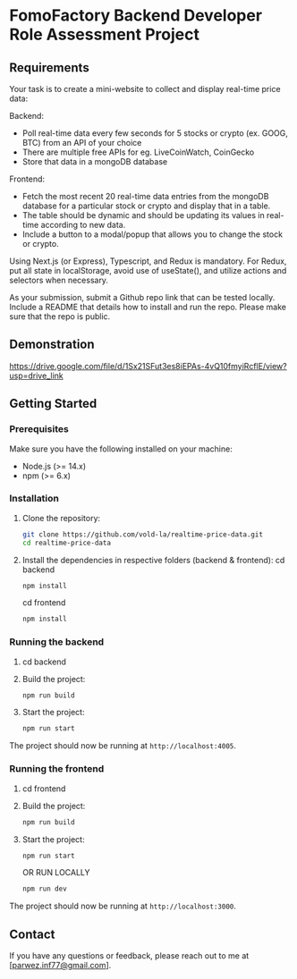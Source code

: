 # FomoFactory Backend Developer Role Assessment Project

## Requirements

Your task is to create a mini-website to collect and display real-time price data:

Backend:

- Poll real-time data every few seconds for 5 stocks or crypto (ex. GOOG, BTC) from an API of your choice
- There are multiple free APIs for eg. LiveCoinWatch, CoinGecko
- Store that data in a mongoDB database

Frontend:

- Fetch the most recent 20 real-time data entries from the mongoDB database for a particular stock or crypto and display that in a table.
- The table should be dynamic and should be updating its values in real-time according to new data.
- Include a button to a modal/popup that allows you to change the stock or crypto.

Using Next.js (or Express), Typescript, and Redux is mandatory. For Redux, put all state in localStorage, avoid use of useState(), and utilize actions and selectors when necessary.


As your submission, submit a Github repo link that can be tested locally. Include a README that details how to install and run the repo. Please make sure that the repo is public.

## Demonstration

https://drive.google.com/file/d/1Sx21SFut3es8iEPAs-4vQ10fmyiRcflE/view?usp=drive_link


## Getting Started

### Prerequisites

Make sure you have the following installed on your machine:
- Node.js (>= 14.x)
- npm (>= 6.x)


### Installation

1. Clone the repository:
   ```sh
   git clone https://github.com/vold-la/realtime-price-data.git
   cd realtime-price-data
   ```

2. Install the dependencies in respective folders (backend & frontend):
   cd backend
   ```sh
   npm install
   ```

   cd frontend
   ```sh
   npm install
   ```

### Running the backend

1. cd backend

2. Build the project:
   ```sh
   npm run build
   ```

3. Start the project:
   ```sh
   npm run start
   ```
The project should now be running at `http://localhost:4005`.


### Running the frontend

1. cd frontend

2. Build the project:
   ```sh
   npm run build
   ```

3. Start the project:
   ```sh
   npm run start
   ```

   OR RUN LOCALLY
   
   ```sh
   npm run dev
   ```


The project should now be running at `http://localhost:3000`.

## Contact

If you have any questions or feedback, please reach out to me at [parwez.inf77@gmail.com].